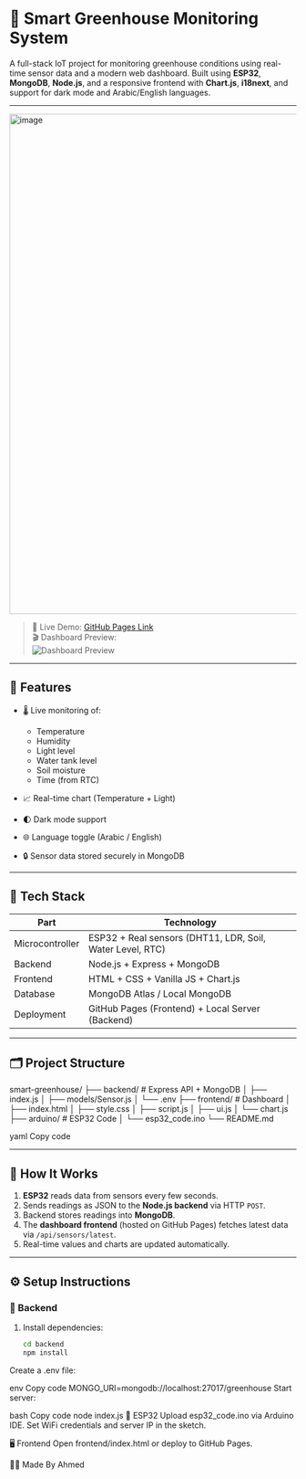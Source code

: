 # 🌿 Smart Greenhouse Monitoring System

A full-stack IoT project for monitoring greenhouse conditions using real-time sensor data and a modern web dashboard. Built using **ESP32**, **MongoDB**, **Node.js**, and a responsive frontend with **Chart.js**, **i18next**, and support for dark mode and Arabic/English languages.

---

<img width="1919" height="876" alt="image" src="https://github.com/user-attachments/assets/2bdb3f50-aa85-462b-8348-627fea88b227" />

> 🔴 Live Demo: [GitHub Pages Link](#)  
> 🎬 Dashboard Preview:  
> ![Dashboard Preview](preview.png)

---

## 🧠 Features

- 🌡️ Live monitoring of:
  - Temperature  
  - Humidity  
  - Light level  
  - Water tank level  
  - Soil moisture  
  - Time (from RTC)

- 📈 Real-time chart (Temperature + Light)

- 🌓 Dark mode support

- 🌐 Language toggle (Arabic / English)

- 🔒 Sensor data stored securely in MongoDB

---

## 🧩 Tech Stack

| Part           | Technology                    |
|----------------|-------------------------------|
| Microcontroller | ESP32 + Real sensors (DHT11, LDR, Soil, Water Level, RTC) |
| Backend        | Node.js + Express + MongoDB   |
| Frontend       | HTML + CSS + Vanilla JS + Chart.js |
| Database       | MongoDB Atlas / Local MongoDB |
| Deployment     | GitHub Pages (Frontend) + Local Server (Backend) |

---

## 🗂️ Project Structure

smart-greenhouse/
├── backend/ # Express API + MongoDB
│ ├── index.js
│ ├── models/Sensor.js
│ └── .env
├── frontend/ # Dashboard
│ ├── index.html
│ ├── style.css
│ ├── script.js
│ ├── ui.js
│ └── chart.js
├── arduino/ # ESP32 Code
│ └── esp32_code.ino
└── README.md

yaml
Copy code

---

## 🚀 How It Works

1. **ESP32** reads data from sensors every few seconds.
2. Sends readings as JSON to the **Node.js backend** via HTTP `POST`.
3. Backend stores readings into **MongoDB**.
4. The **dashboard frontend** (hosted on GitHub Pages) fetches latest data via `/api/sensors/latest`.
5. Real-time values and charts are updated automatically.

---

## ⚙️ Setup Instructions

### 🔧 Backend

1. Install dependencies:
   ```bash
   cd backend
   npm install
Create a .env file:

env
Copy code
MONGO_URI=mongodb://localhost:27017/greenhouse
Start server:

bash
Copy code
node index.js
🔌 ESP32
Upload esp32_code.ino via Arduino IDE. Set WiFi credentials and server IP in the sketch.

🖥️ Frontend
Open frontend/index.html or deploy to GitHub Pages.

👨‍💻 Made By
Ahmed
